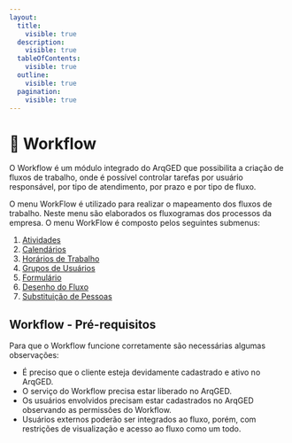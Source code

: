 ```yaml
---
layout:
  title:
    visible: true
  description:
    visible: true
  tableOfContents:
    visible: true
  outline:
    visible: true
  pagination:
    visible: true
---
```


# 🔄 Workflow

O Workflow é um módulo integrado do ArqGED que possibilita a criação de fluxos de trabalho, onde é possível controlar tarefas por usuário responsável, por tipo de atendimento, por prazo e por tipo de fluxo.

O menu WorkFlow é utilizado para realizar o mapeamento dos fluxos de trabalho. Neste menu são elaborados os fluxogramas dos processos da empresa. O menu WorkFlow é composto pelos seguintes submenus:

1. [Atividades](atividades/)
2. [Calendários](calendarios.md)
3. [Horários de Trabalho](horarios-de-trabalho.md)
4. [Grupos de Usuários](grupo-de-usuarios.md)
5. [Formulário](formulario.md)
6. [Desenho do Fluxo](desenho-do-fluxo/)
7. [Substituição de Pessoas](substituicao-de-pessoas.md)

## Workflow - Pré-requisitos <a href="#workflow-pre-requisitos" id="workflow-pre-requisitos"></a>

Para que o Workflow funcione corretamente são necessárias algumas observações:

* É preciso que o cliente esteja devidamente cadastrado e ativo no ArqGED.
* O serviço do Workflow precisa estar liberado no ArqGED.
* Os usuários envolvidos precisam estar cadastrados no ArqGED observando as permissões do Workflow.
* Usuários externos poderão ser integrados ao fluxo, porém, com restrições de visualização e acesso ao fluxo como um todo.

